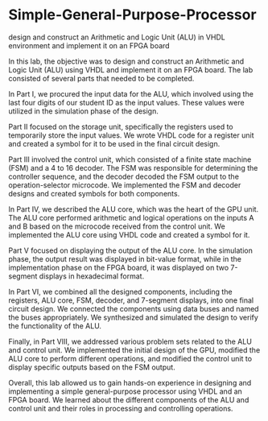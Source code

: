 # Simple-General-Purpose-Processor
 design and construct an Arithmetic and Logic Unit (ALU) in VHDL environment and implement it on an FPGA board



In this lab, the objective was to design and construct an Arithmetic and Logic Unit (ALU) using VHDL and implement it on an FPGA board. The lab consisted of several parts that needed to be completed.

In Part I, we procured the input data for the ALU, which involved using the last four digits of our student ID as the input values. These values were utilized in the simulation phase of the design.

Part II focused on the storage unit, specifically the registers used to temporarily store the input values. We wrote VHDL code for a register unit and created a symbol for it to be used in the final circuit design.

Part III involved the control unit, which consisted of a finite state machine (FSM) and a 4 to 16 decoder. The FSM was responsible for determining the controller sequence, and the decoder decoded the FSM output to the operation-selector microcode. We implemented the FSM and decoder designs and created symbols for both components.

In Part IV, we described the ALU core, which was the heart of the GPU unit. The ALU core performed arithmetic and logical operations on the inputs A and B based on the microcode received from the control unit. We implemented the ALU core using VHDL code and created a symbol for it.

Part V focused on displaying the output of the ALU core. In the simulation phase, the output result was displayed in bit-value format, while in the implementation phase on the FPGA board, it was displayed on two 7-segment displays in hexadecimal format.

In Part VI, we combined all the designed components, including the registers, ALU core, FSM, decoder, and 7-segment displays, into one final circuit design. We connected the components using data buses and named the buses appropriately. We synthesized and simulated the design to verify the functionality of the ALU.

Finally, in Part VIII, we addressed various problem sets related to the ALU and control unit. We implemented the initial design of the GPU, modified the ALU core to perform different operations, and modified the control unit to display specific outputs based on the FSM output.

Overall, this lab allowed us to gain hands-on experience in designing and implementing a simple general-purpose processor using VHDL and an FPGA board. We learned about the different components of the ALU and control unit and their roles in processing and controlling operations.
